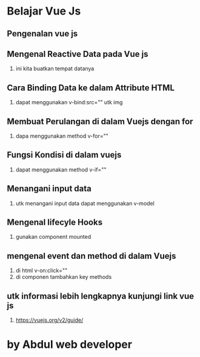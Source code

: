 # Belajar Vue Js
## Pengenalan vue js
## Mengenal Reactive Data pada Vue js
1. ini kita buatkan tempat datanya

## Cara Binding Data ke dalam Attribute HTML
1. dapat menggunakan v-bind:src="" utk img

## Membuat Perulangan di dalam Vuejs dengan for
1. dapa menggunakan method v-for=""

## Fungsi Kondisi di dalam vuejs
1. dapat menggunakan method v-if=""

## Menangani input data
1. utk menangani input data dapat menggunakan v-model

## Mengenal lifecyle Hooks 
1. gunakan component mounted

## mengenal event dan method di dalam Vuejs

1. di html v-on:click=""
2. di componen tambahkan key methods


## utk informasi lebih lengkapnya kunjungi link vue js
1. https://vuejs.org/v2/guide/

# by Abdul web developer
